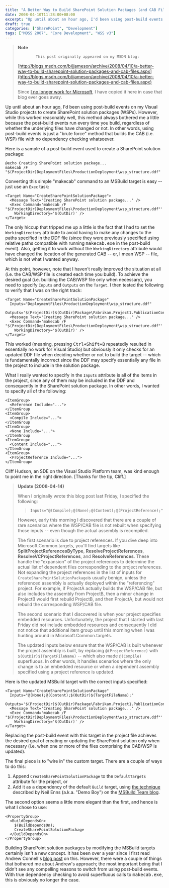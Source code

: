 ```yaml
---
title: "A Better Way to Build SharePoint Solution Packages (and CAB Files)"
date: 2008-04-10T11:28:00+08:00
excerpt: "Up until about an hour ago, I'd been using post-build events on my Visual Studio projects to create SharePoint solution packages (WSPs). However, while this worked reasonably well, this method always bothered me a little because the post-build events..."
draft: true
categories: ["SharePoint", "Development"]
tags: ["MOSS 2007", "Core Development", "WSS v3"]
---
```


> **Note**
> 
>             This post originally appeared on my MSDN blog:  
>   
> 
> 
> [http://blogs.msdn.com/b/jjameson/archive/2008/04/10/a-better-way-to-build-sharepoint-solution-packages-and-cab-files.aspx](http://blogs.msdn.com/b/jjameson/archive/2008/04/10/a-better-way-to-build-sharepoint-solution-packages-and-cab-files.aspx)
> 
> 
> Since [I no longer work for Microsoft](/blog/jjameson/archive/2011/09/02/last-day-with-microsoft.aspx), I have copied it here in case that blog                 ever goes away.


Up until about an hour ago, I'd been using post-build events on my Visual Studio         projects to create SharePoint solution packages (WSPs). However, while this worked         reasonably well, this method always bothered me a little because the post-build         events run every time you build, regardless of whether the underlying files have         changed or not. In other words, using post-build events is just a "brute force"         method that builds the CAB (i.e. WSP) file with no dependency checking whatsoever.

Here is a sample of a post-build event used to create a SharePoint solution package:



    @echo Creating SharePoint solution package...
    makecab /F "$(ProjectDir)DeploymentFiles\ProductionDeployment\wsp_structure.ddf"



Converting this simple "makecab" command to an MSBuild target is easy -- just use         an `Exec` task:



    <Target Name="CreateSharePointSolutionPackage">
      <Message Text='Creating SharePoint solution package...' />
      <Exec Command='makecab /F "$(ProjectDir)DeploymentFiles\ProductionDeployment\wsp_structure.ddf"'
        WorkingDirectory='$(OutDir)' />
    </Target>



The only hiccup that tripped me up a little is the fact that I had to set the `WorkingDirectory` attribute to avoid         having to make any changes to the paths specified in the DDF file (since they were         previously specified using relative paths compatible with running <kbd>makecab.exe</kbd>         in the post-build event). Also, getting it to work without the `WorkingDirectory` attribute would have changed the location of         the generated CAB -- er, I mean WSP -- file, which is not what I wanted anyway.

At this point, however, note that I haven't really improved the situation at all         (i.e. the CAB/WSP file is created each time you build). To achieve the desired goal         (i.e. building the CAB/WSP file only when necessary), you need to specify `Inputs` and `Outputs`         on the `Target`. I then tested the         following to verify that I was on the right track:



    <Target Name="CreateSharePointSolutionPackage"
      Inputs="DeploymentFiles\ProductionDeployment\wsp_structure.ddf"
      Outputs='$(ProjectDir)$(OutDir)Package\Fabrikam.Project1.PublicationContentTypes.wsp'>
      <Message Text='Creating SharePoint solution package...' />
      <Exec Command='makecab /F "$(ProjectDir)DeploymentFiles\ProductionDeployment\wsp_structure.ddf"'
        WorkingDirectory='$(OutDir)' />
    </Target>



This worked (meaning, pressing <kbd>Ctrl+Shift+B</kbd> repeatedly resulted in essentially         no work for Visual Studio) but obviously it only checks for an updated DDF file         when deciding whether or not to build the target -- which is fundamentally incorrect         since the DDF may specify essentially any file in the project to include in the         solution package.

What I really wanted to specify in the `Inputs`         attribute is all of the items in the project, since any of them may be included         in the DDF and consequently in the SharePoint solution package. In other words,         I wanted to specify all of the following:



    <ItemGroup>
      <Reference Include="...">
    </ItemGroup
    <ItemGroup>
      <Compile Include="...">
    </ItemGroup
    <ItemGroup>
      <None Include="...">
    </ItemGroup
    <ItemGroup>
      <Content Include="...">
    </ItemGroup
    <ItemGroup>
      <ProjectReference Include="...">
    </ItemGroup>



Cliff Hudson, an SDE on the Visual Studio Platform team, was kind enough to point         me in the right direction. [Thanks for the tip, Cliff.]


> **Update (2008-04-14)**
> 
> 
> When I originally wrote this blog post last Friday, I specified the following:
> 
> 
> > `Inputs="@(Compile);@(None);@(Content);@(ProjectReference);"`
> 
> 
> However, early this morning I discovered that there are a couple of rare scenarios                 where the WSP/CAB file is not rebuilt when specifying those inputs -- even though                 the actual assembly is recompiled.
> 
> The first scenario is due to project references. If you dive deep into Microsoft.Common.targets,                 you'll find targets like **SplitProjectReferencesByType**, **ResolveProjectReferences**,                 **ResolveVCProjectReferences**, and **ResolveReferences**.                 These handle the "expansion" of the project references to determine the actual list                 of dependent files corresponding to the project references. Not expanding the project                 references in the list of inputs for `CreateSharePointSolutionPackage`is usually benign, unless the referenced assembly is actually deployed                 within the "referencing" project. For example, if ProjectA actually builds the WSP/CAB                 file, but also includes the assembly from ProjectB, then a minor change in ProjectB                 would first rebuild ProjectB, and then ProjectA, but would not rebuild the corresponding                 WSP/CAB file.
> 
> The second scenario that I discovered is when your project specifies embedded resources.                 Unfortunately, the project that I started with last Friday did not include embedded                 resources and consequently I did not notice that additional item group until this                 morning when I was hunting around in Microsoft.Common.targets.
> 
> The updated inputs below ensure that the WSP/CAB is built whenever the project assembly                 is built, by replacing `@(ProjectReference)`                 with `$(OutDir)$(TargetFileName)`                 -- which also made `@(Compile)` superfluous.                 In other words, it handles scenarios where the only change is to an embedded resource                 or when a dependent assembly specified using a project reference is updated.


Here is the updated MSBuild target with the correct inputs specified:



    <Target Name="CreateSharePointSolutionPackage"
      Inputs="@(None);@(Content);$(OutDir)$(TargetFileName);"
      Outputs='$(ProjectDir)$(OutDir)Package\Fabrikam.Project1.PublicationContentTypes.wsp'>
      <Message Text='Creating SharePoint solution package...' />
      <Exec Command='makecab /F "$(ProjectDir)DeploymentFiles\ProductionDeployment\wsp_structure.ddf"'
        WorkingDirectory='$(OutDir)' />
    </Target>



Replacing the post-build event with this target in the project file achieves the         desired goal of creating or updating the SharePoint solution only when necessary         (i.e. when one or more of the files comprising the CAB/WSP is updated).

The final piece is to "wire in" the custom target. There are a couple of ways to         do this:

1. Append `CreateSharePointSolutionPackage`
            to the `DefaultTargets` attribute
            for the project, or
2. Add it as a dependency of the default `Build`
            target, using [the technique](http://blogs.msdn.com/msbuild/archive/2006/02/10/528822.aspx) described by Neil Enns (a.k.a. "Demo Boy") on the [MSBuild Team blog](http://blogs.msdn.com/msbuild).


The second option seems a little more elegant than the first, and hence is what         I chose to use:



    <PropertyGroup>
      <BuildDependsOn>
        $(BuildDependsOn);
        CreateSharePointSolutionPackage
      </BuildDependsOn>
    </PropertyGroup>



Building SharePoint solution packages by modifying the MSBuild targets certainly         isn't a new concept. It has been over a year since I first read Andrew Connell's         [blog post](http://www.andrewconnell.com/blog/articles/UsingVisualStudioAndMsBuildToCreateWssSolutions.aspx) on this. However, there were a couple of things that bothered         me about Andrew's approach; the most important being that I didn't see any compelling         reasons to switch from using post-build events. With true dependency checking to         avoid superfluous calls to <kbd>makecab.exe</kbd>, this is obviously no longer the         case.

